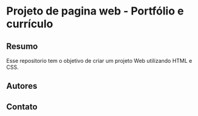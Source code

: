 # Projeto de pagina web - Portfólio e currículo
## Resumo

Esse repositorio tem o objetivo de criar um projeto Web utilizando HTML e CSS.

## Autores
## Contato
